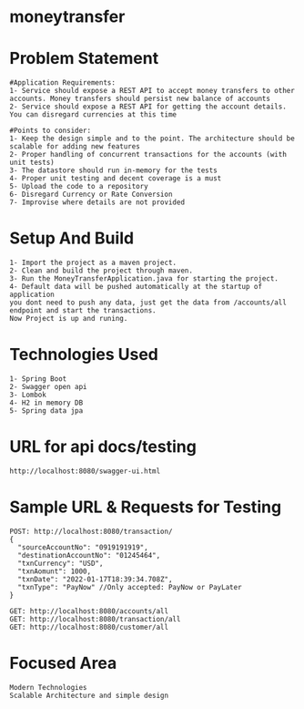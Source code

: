 # moneytransfer
# Problem Statement
    #Application Requirements:
    1- Service should expose a REST API to accept money transfers to other accounts. Money transfers should persist new balance of accounts
    2- Service should expose a REST API for getting the account details. You can disregard currencies at this time
    
    #Points to consider:
    1- Keep the design simple and to the point. The architecture should be scalable for adding new features
    2- Proper handling of concurrent transactions for the accounts (with unit tests)
    3- The datastore should run in-memory for the tests
    4- Proper unit testing and decent coverage is a must
    5- Upload the code to a repository
    6- Disregard Currency or Rate Conversion
    7- Improvise where details are not provided
     
# Setup And Build
    1- Import the project as a maven project.
    2- Clean and build the project through maven.
    3- Run the MoneyTransferApplication.java for starting the project.
    4- Default data will be pushed automatically at the startup of application
    you dont need to push any data, just get the data from /accounts/all
    endpoint and start the transactions.
    Now Project is up and runing.
# Technologies Used

    1- Spring Boot
    2- Swagger open api
    3- Lombok
    4- H2 in memory DB
    5- Spring data jpa

# URL for api docs/testing
    http://localhost:8080/swagger-ui.html
# Sample URL & Requests for Testing
    
    POST: http://localhost:8080/transaction/
    {
      "sourceAccountNo": "0919191919",
      "destinationAccountNo": "01245464",
      "txnCurrency": "USD",
      "txnAomunt": 1000,
      "txnDate": "2022-01-17T18:39:34.708Z",
      "txnType": "PayNow" //Only accepted: PayNow or PayLater
    }
    
    GET: http://localhost:8080/accounts/all
    GET: http://localhost:8080/transaction/all
    GET: http://localhost:8080/customer/all
    
# Focused Area
    Modern Technologies
    Scalable Architecture and simple design
